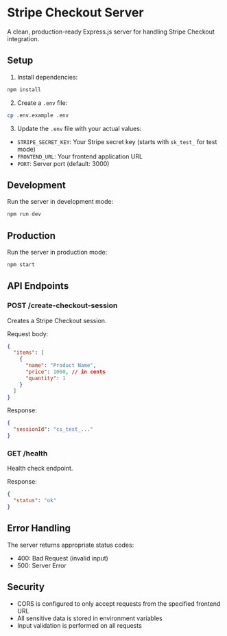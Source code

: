 # Stripe Checkout Server

A clean, production-ready Express.js server for handling Stripe Checkout integration.

## Setup

1. Install dependencies:
```bash
npm install
```

2. Create a `.env` file:
```bash
cp .env.example .env
```

3. Update the `.env` file with your actual values:
- `STRIPE_SECRET_KEY`: Your Stripe secret key (starts with `sk_test_` for test mode)
- `FRONTEND_URL`: Your frontend application URL
- `PORT`: Server port (default: 3000)

## Development

Run the server in development mode:
```bash
npm run dev
```

## Production

Run the server in production mode:
```bash
npm start
```

## API Endpoints

### POST /create-checkout-session
Creates a Stripe Checkout session.

Request body:
```json
{
  "items": [
    {
      "name": "Product Name",
      "price": 1000, // in cents
      "quantity": 1
    }
  ]
}
```

Response:
```json
{
  "sessionId": "cs_test_..."
}
```

### GET /health
Health check endpoint.

Response:
```json
{
  "status": "ok"
}
```

## Error Handling

The server returns appropriate status codes:
- 400: Bad Request (invalid input)
- 500: Server Error

## Security

- CORS is configured to only accept requests from the specified frontend URL
- All sensitive data is stored in environment variables
- Input validation is performed on all requests 